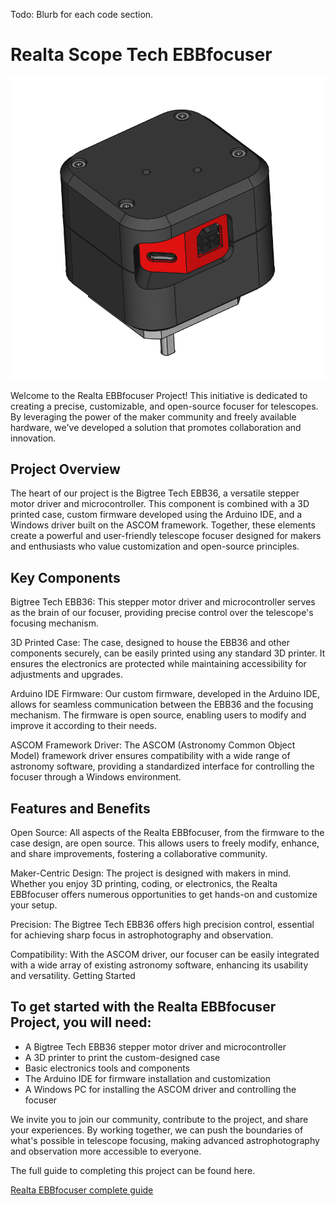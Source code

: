Todo: Blurb for each code section.

# Realta Scope Tech EBBfocuser

![EBB36 Focuser Case](Guide/Images/EBB36FinishedRCA.png)

Welcome to the Realta EBBfocuser Project! This initiative is dedicated to creating a precise, customizable, and open-source focuser for telescopes. By leveraging the power of the maker community and freely available hardware, we've developed a solution that promotes collaboration and innovation.

## Project Overview

The heart of our project is the Bigtree Tech EBB36, a versatile stepper motor driver and microcontroller. This component is combined with a 3D printed case, custom firmware developed using the Arduino IDE, and a Windows driver built on the ASCOM framework. Together, these elements create a powerful and user-friendly telescope focuser designed for makers and enthusiasts who value customization and open-source principles.

## Key Components

Bigtree Tech EBB36: This stepper motor driver and microcontroller serves as the brain of our focuser, providing precise control over the telescope's focusing mechanism.

3D Printed Case: The case, designed to house the EBB36 and other components securely, can be easily printed using any standard 3D printer. It ensures the electronics are protected while maintaining accessibility for adjustments and upgrades.

Arduino IDE Firmware: Our custom firmware, developed in the Arduino IDE, allows for seamless communication between the EBB36 and the focusing mechanism. The firmware is open source, enabling users to modify and improve it according to their needs.

ASCOM Framework Driver: The ASCOM (Astronomy Common Object Model) framework driver ensures compatibility with a wide range of astronomy software, providing a standardized interface for controlling the focuser through a Windows environment.

## Features and Benefits

Open Source: All aspects of the Realta EBBfocuser, from the firmware to the case design, are open source. This allows users to freely modify, enhance, and share improvements, fostering a collaborative community.

Maker-Centric Design: The project is designed with makers in mind. Whether you enjoy 3D printing, coding, or electronics, the Realta EBBfocuser offers numerous opportunities to get hands-on and customize your setup.

Precision: The Bigtree Tech EBB36 offers high precision control, essential for achieving sharp focus in astrophotography and observation.

Compatibility: With the ASCOM driver, our focuser can be easily integrated with a wide array of existing astronomy software, enhancing its usability and versatility.
Getting Started

## To get started with the Realta EBBfocuser Project, you will need:

+ A Bigtree Tech EBB36 stepper motor driver and microcontroller
+ A 3D printer to print the custom-designed case
+ Basic electronics tools and components
+ The Arduino IDE for firmware installation and customization
+ A Windows PC for installing the ASCOM driver and controlling the focuser

We invite you to join our community, contribute to the project, and share your experiences. By working together, we can push the boundaries of what's possible in telescope focusing, making advanced astrophotography and observation more accessible to everyone.

The full guide to completing this project can be found here.

[Realta EBBfocuser complete guide](../Guide/README.md)
